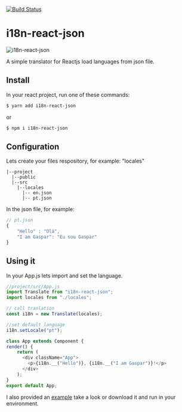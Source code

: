[![Build Status](https://travis-ci.com/gasparteixeira/i18n-react-json.svg?branch=master)](https://travis-ci.com/gasparteixeira/i18n-react-json)

# i18n-react-json

![i18n-react-json](https://user-images.githubusercontent.com/390818/47250702-4bae5f80-d3f4-11e8-8ce8-de33556b3a53.gif)

A simple translator for Reactjs load languages from json file.

## Install

In your react project, run one of these commands:

```sh
$ yarn add i18n-react-json
```

or

```sh
$ npm i i18n-react-json
```

## Configuration

Lets create your files respository, for example: "locales"

```
|--project
  |--public
  |--src
    |--locales
      |-- en.json
      |-- pt.json
```

In the json file, for example:

```js
// pt.json
{
    "Hello" : "Olá",
    "I am Gaspar": "Eu sou Gaspar"
}
```

## Using it

In your App.js lets import and set the language.

```js
//project/src/App.js
import Translate from "i18n-react-json";
import locales from "./locales";

// call tranlation
const i18n = new Translate(locales);

//set default language
i18n.setLocale("pt");

class App extends Component {
render() {
    return (
      <div className="App">
        <p>{i18n.__("Hello")}, {i18n.__("I am Gaspar")}!</p>
      </div>
    );
}
export default App;
```

I also provided an [example](https://github.com/gasparteixeira/i18n-react-json/tree/master/example) take a look or download it and run in your environment.
